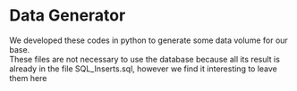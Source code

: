 # Data Generator

  We developed these codes in python to generate some data volume for our base.  
  These files are not necessary to use the database because all its result is already in the file SQL_Inserts.sql, however we find it interesting to leave them here
